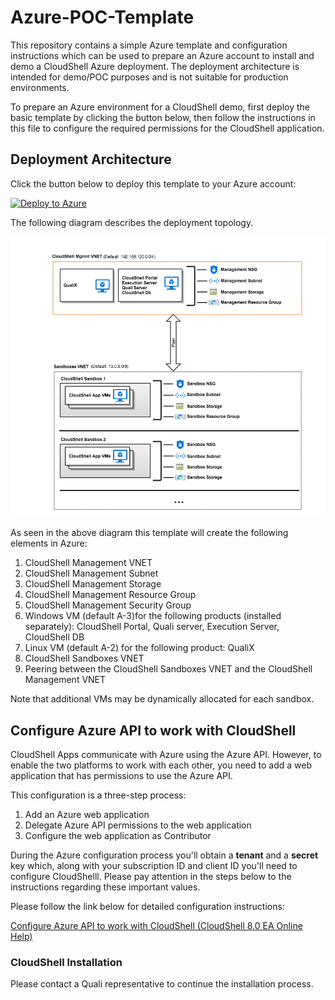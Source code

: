 # Azure-POC-Template

This repository contains a simple Azure template and configuration instructions which can be used to prepare an Azure account to install and demo a CloudShell Azure deployment. The deployment architecture is intended for demo/POC purposes and is not suitable for production environments.

To prepare an Azure environment for a CloudShell demo, first deploy the basic template by clicking the button below, then follow the instructions in this file to configure the required permissions for the CloudShell application.

## Deployment Architecture

Click the button below to deploy this template to your Azure account:

[![Deploy to Azure](http://azuredeploy.net/deploybutton.png)](https://portal.azure.com/#create/Microsoft.Template/uri/https%3A%2F%2Fraw.githubusercontent.com%2FQualiSystems%2FAzure-POC-Template%2Fmaster%2Fmain_template.json)

The following diagram describes the deployment topology.  

![Deployment Architecture](https://github.com/QualiSystems/Azure-POC-Template/raw/master/POC_CloudShell_AZURE_ARCH.png)

As seen in the above diagram this template will create the following elements in Azure:

1. CloudShell Management VNET
2. CloudShell Management Subnet
3. CloudShell Management Storage
4. CloudShell Management Resource Group
4. CloudShell Management Security Group
5. Windows VM (default A-3)for the following products (installed separately): CloudShell Portal, Quali server, Execution Server, CloudShell DB
6. Linux VM (default A-2) for the following product: QualiX
5. CloudShell Sandboxes VNET
6. Peering between the CloudShell Sandboxes VNET and the CloudShell Management VNET

Note that additional VMs may be dynamically allocated for each sandbox.

## Configure Azure API to work with CloudShell

CloudShell Apps communicate with Azure using the Azure API. However, to enable the two platforms to work with each other, you need to add a web application that has permissions to use the Azure API.

This configuration is a three-step process:

1. Add an Azure web application
2. Delegate Azure API permissions to the web application
3. Configure the web application as Contributor

During the Azure configuration process you'll obtain a **tenant** and a **secret** key which, along with your subscription ID and client ID you'll need to configure CloudShelll. Please pay attention in the steps below to the instructions regarding these important values. 

Please follow the link below for detailed configuration instructions:

<a href="http://help.quali.com/Online%20Help/8.0.0.7003/Portal/Content/Admn/Azure-Cnfg-API.htm" target="_blank" />Configure Azure API to work with CloudShell (CloudShell 8.0 EA Online Help)</a>

### CloudShell Installation

Please contact a Quali representative to continue the installation process.

